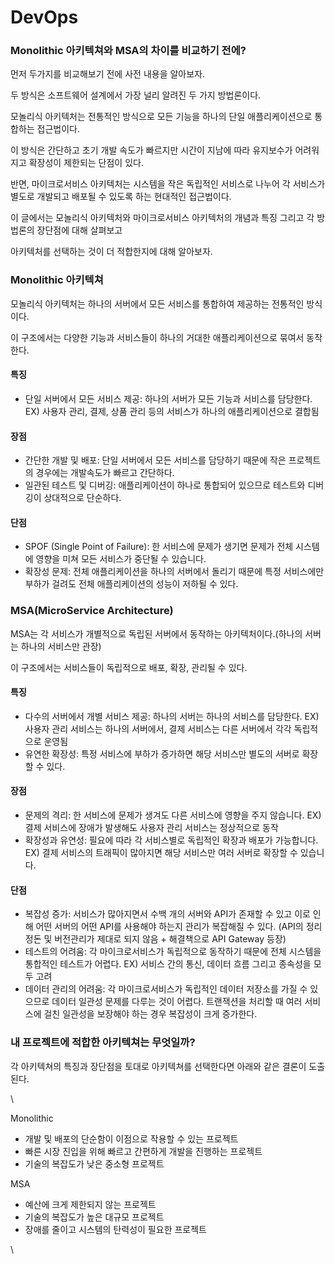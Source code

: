 # DevOps

### Monolithic 아키텍쳐와 MSA의 차이를 비교하기 전에?

먼저 두가지를 비교해보기 전에 사전 내용을 알아보자.

두 방식은 소프트웨어 설계에서 가장 널리 알려진 두 가지 방법론이다.



모놀리식 아키텍처는 전통적인 방식으로 모든 기능을 하나의 단일 애플리케이션으로 통합하는 접근법이다.

이 방식은 간단하고 초기 개발 속도가 빠르지만 시간이 지남에 따라 유지보수가 어려워지고 확장성이 제한되는 단점이 있다.

반면, 마이크로서비스 아키텍처는 시스템을 작은 독립적인 서비스로 나누어 각 서비스가 별도로 개발되고 배포될 수 있도록 하는 현대적인 접근법이다.&#x20;



이 글에서는 모놀리식 아키텍처와 마이크로서비스 아키텍처의 개념과 특징 그리고 각 방법론의 장단점에 대해 살펴보고

아키텍처를 선택하는 것이 더 적합한지에 대해 알아보자.

### Monolithic 아키텍쳐

모놀리식 아키텍처는 하나의 서버에서 모든 서비스를 통합하여 제공하는 전통적인 방식이다.

이 구조에서는 다양한 기능과 서비스들이 하나의 거대한 애플리케이션으로 묶여서 동작한다.

#### 특징

* 단일 서버에서 모든 서비스 제공: 하나의 서버가 모든 기능과 서비스를 담당한다. EX) 사용자 관리, 결제, 상품 관리 등의 서비스가 하나의 애플리케이션으로 결합됨

#### 장점

* 간단한 개발 및 배포: 단일 서버에서 모든 서비스를 담당하기 때문에 작은 프로젝트의 경우에는 개발속도가 빠르고 간단하다.
* 일관된 테스트 및 디버깅: 애플리케이션이 하나로 통합되어 있으므로 테스트와 디버깅이 상대적으로 단순하다.

#### 단점

* SPOF (Single Point of Failure): 한 서비스에 문제가 생기면 문제가 전체 시스템에 영향을 미쳐 모든 서비스가 중단될 수 있습니다.
* 확장성 문제: 전체 애플리케이션을 하나의 서버에서 돌리기 때문에 특정 서비스에만 부하가 걸려도 전체 애플리케이션의 성능이 저하될 수 있다.

### MSA(MicroService Architecture)

MSA는 각 서비스가 개별적으로 독립된 서버에서 동작하는 아키텍처이다.(하나의 서버는 하나의 서비스만 관장)

이 구조에서는 서비스들이 독립적으로 배포, 확장, 관리될 수 있다.

#### 특징

* 다수의 서버에서 개별 서비스 제공: 하나의 서버는 하나의 서비스를 담당한다. EX) 사용자 관리 서비스는 하나의 서버에서, 결제 서비스는 다른 서버에서 각각 독립적으로 운영됨
* 유연한 확장성: 특정 서비스에 부하가 증가하면 해당 서비스만 별도의 서버로 확장할 수 있다.

#### 장점

* 문제의 격리: 한 서비스에 문제가 생겨도 다른 서비스에 영향을 주지 않습니다. EX) 결제 서비스에 장애가 발생해도 사용자 관리 서비스는 정상적으로 동작
* 확장성과 유연성: 필요에 따라 각 서비스별로 독립적인 확장과 배포가 가능합니다. EX) 결제 서비스의 트래픽이 많아지면 해당 서비스만 여러 서버로 확장할 수 있습니다.

#### 단점

* 복잡성 증가: 서비스가 많아지면서 수백 개의 서버와 API가 존재할 수 있고 이로 인해 어떤 서버의 어떤 API를 사용해야 하는지 관리가 복잡해질 수 있다. (API의 정리정돈 및 버전관리가 제대로 되지 않음 + 해결책으로 API Gateway 등장)&#x20;
* 테스트의 어려움: 각 마이크로서비스가 독립적으로 동작하기 때문에 전체 시스템을 통합적인 테스트가 어렵다. EX) 서비스 간의 통신, 데이터 흐름 그리고 종속성을 모두 고려
* 데이터 관리의 어려움: 각 마이크로서비스가 독립적인 데이터 저장소를 가질 수 있으므로 데이터 일관성 문제를 다루는 것이 어렵다. 트랜잭션을 처리할 때 여러 서비스에 걸친 일관성을 보장해야 하는 경우 복잡성이 크게 증가한다.

### 내 프로젝트에 적합한 아키텍쳐는 무엇일까?

각 아키텍쳐의 특징과 장단점을 토대로 아키텍쳐를 선택한다면 아래와 같은 결론이 도출된다.

\


Monolithic

* 개발 및 배포의 단순함이 이점으로 작용할 수 있는 프로젝트
* 빠른 시장 진입을 위해 빠르고 간편하게 개발을 진행하는 프로젝트
* 기술의 복잡도가 낮은 중소형 프로젝트

MSA

* 예산에 크게 제한되지 않는 프로젝트
* 기술의 복잡도가 높은 대규모 프로젝트
* 장애를 줄이고 시스템의 탄력성이 필요한 프로젝트



\
